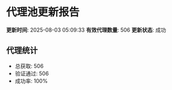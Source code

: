 # 代理池更新报告

**更新时间**: 2025-08-03 05:09:33
**有效代理数量**: 506
**更新状态**:  成功

## 代理统计
- 总获取: 506
- 验证通过: 506
- 成功率: 100%
